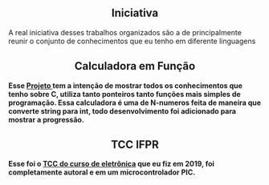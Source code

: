 <h2 align="center"><b>Iniciativa</b></h2>
<p> A real iniciativa desses trabalhos organizados são a de principalmente reunir o conjunto de conhecimentos que eu tenho em diferente linguagens </p>
<h2 align="center"><b>Calculadora em Função</h2>
  Esse <a href="https://github.com/andrezinpretin/Portifolio/tree/main/Calculadoras/Calculadora_vetor">Projeto </a> tem a intenção de mostrar todos os conhecimentos que tenho sobre C, utiliza tanto ponteiros tanto funções mais simples de programação.
Essa calculadora é uma de N-numeros feita de maneira que converte string para int, todo desenvolvimento foi adicionado para mostrar a progressão.
 <h2 align="center"><b>TCC IFPR</h2>
    Esse foi o <a href="https://github.com/andrezinpretin/Portifolio/tree/main/TCC_IFPR%20Incubadora%20De%20Ovos"> TCC do curso de eletrônica</a> que eu fiz em 2019, foi completamente autoral e em um microcontrolador PIC.
